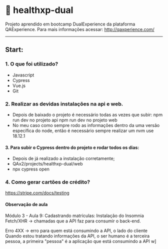 # 📍 healthxp-dual 

Projeto aprendido em bootcamp DualExperience da plataforma QAExperience. Para mais informações acessar: http://qaxperience.com/

----------------------------------------------------------------
## Start: 
### 1. O que foi utilizado?
- Javascript
- Cypress
- Vue.js
- Git

### 2. Realizar as devidas instalações na api e web.
- Depois de baixado o projeto é necessário todas as vezes que subir:
  npm run dev no projeto api
  npm run dev no projeto web
- No meu caso como sempre rodo as informações dentro da uma versão específica do node, então é necessário sempre realizar um nvm use 18.12.1

#### 3. Para subir o Cypress dentro do projeto e rodar todos os dias:
- Depois de já realizado a instalação corretamente;
- QAx2/projects/healthxp-dual/web
- npx cypress open  

### 4. Como gerar cartões de crédito? 
https://stripe.com/docs/testing

#### Observação de aula
Módulo 3 - Aula 9: Cadastrando matrículas:
Instalação do Insomnia
Fetch/XHR -> chamadas que a API faz para consumir o back-end. 

Erro 4XX -> erro para quem está consumindo a API, o lado do cliente
Quando estou tratando informações da API, o ser humano é a terceira pessoa, a primeira "pessoa" é a aplicação que está consumindo a API
w]
